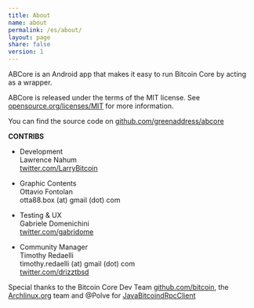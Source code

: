 ```yaml
---
title: About
name: about
permalink: /es/about/
layout: page
share: false
version: 1
---
```


ABCore is an Android app that makes it easy to run Bitcoin Core by acting as a wrapper.

ABCore is released under the terms of the MIT license. See [opensource.org/licenses/MIT](https://opensource.org/licenses/MIT) for more information.

You can find the source code on [github.com/greenaddress/abcore](https://github.com/greenaddress/abcore)

<strong>CONTRIBS</strong>

- Development<br/>
Lawrence Nahum<br/>
[twitter.com/LarryBitcoin](https://twitter.com/LarryBitcoin)

- Graphic Contents<br/>
Ottavio Fontolan<br/>
otta88.box (at) gmail (dot) com

- Testing & UX<br/>
Gabriele Domenichini<br/>
[twitter.com/gabridome](https://twitter.com/gabridome)

- Community Manager<br/>
Timothy Redaelli<br/>
timothy.redaelli (at) gmail (dot) com<br/>
[twitter.com/drizztbsd](https://twitter.com/drizztbsd)

Special thanks to the Bitcoin Core Dev Team [github.com/bitcoin](https://github.com/bitcoin), the [Archlinux.org](https://www.archlinux.org/) team and @Polve for [JavaBitcoindRpcClient](https://github.com/Polve/JavaBitcoindRpcClient)
